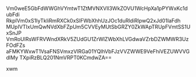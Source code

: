 Vm0weE5GbFdWWGhVYmtwT1ZtMVNXVll3WkZOVU1WcHpXa1pPYWxKc1dubFdi
RkpIVm0xS1IyTkliRmRXCk0xSlFWbXhhUzJOc1duRldiRlpwQ2xJd01IaFdh
MUpIVTIxUmQwNVdXbFZpUm5CVVEyMUtSbGRZY0ZkWApTRUpFVmtSS1UxSnJP
VmRoUlRsWFRVWndXRkV5ZUdGU1ZrWlZWbXhLVGdwaVZrbDZWMWR3UzFOdFZs
aFMKYWxwT1VsaFNSVmxzVlRGa01YQlhVbFJzVVZWWE9VeFhiVEZUWVVGdlMy
TXpiRzBLQ201NmVRPT0KCmdwZA==

xwm